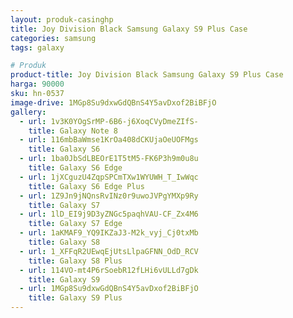 ```yaml
---
layout: produk-casinghp
title: Joy Division Black Samsung Galaxy S9 Plus Case
categories: samsung
tags: galaxy

# Produk
product-title: Joy Division Black Samsung Galaxy S9 Plus Case
harga: 90000
sku: hn-0537
image-drive: 1MGp8Su9dxwGdQBnS4Y5avDxof2BiBFjO
gallery:
  - url: 1v3K0YOgSrMP-6B6-j6XoqCVyDmeZIfS-
    title: Galaxy Note 8
  - url: 116mbBaWmse1KrOa408dCKUjaOeUOFMgs
    title: Galaxy S6
  - url: 1ba0JbSdLBEOrE1T5tM5-FK6P3h9m0u8u
    title: Galaxy S6 Edge
  - url: 1jXCguzU4ZqpSPCmTXw1WYUWH_T_IwWqc
    title: Galaxy S6 Edge Plus
  - url: 1Z9Jn9jNQnsRvINz0r9uwoJVPgYMXp9Ry
    title: Galaxy S7
  - url: 1lD_EI9j9D3yZNGc5paqhVAU-CF_Zx4M6
    title: Galaxy S7 Edge
  - url: 1aKMAF9_YQ9IKZaJ3-M2k_vyj_Cj0txMb
    title: Galaxy S8
  - url: 1_XFFqR2UEwqEjUtsLlpaGFNN_OdD_RCV
    title: Galaxy S8 Plus
  - url: 114VO-mt4P6rSoebR12fLHi6vULLd7gDk
    title: Galaxy S9
  - url: 1MGp8Su9dxwGdQBnS4Y5avDxof2BiBFjO
    title: Galaxy S9 Plus
---
```

